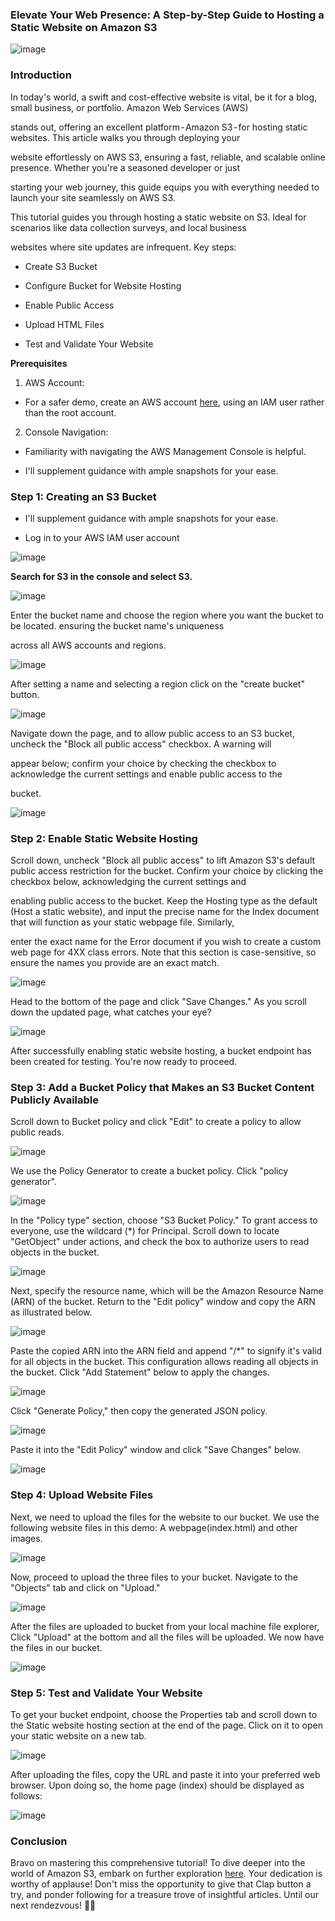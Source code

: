 ### Elevate Your Web Presence: A Step-by-Step Guide to Hosting a Static Website on Amazon S3

![image](https://github.com/Teddydesta/S3-bucket/assets/86881100/5c05186d-fd90-4963-af92-fb448b9c550b)

### Introduction

In today's world, a swift and cost-effective website is vital, be it for a blog, small business, or portfolio. Amazon Web Services (AWS) 

stands out, offering an excellent platform - Amazon S3 - for hosting static websites. This article walks you through deploying your 

website effortlessly on AWS S3, ensuring a fast, reliable, and scalable online presence. Whether you're a seasoned developer or just 

starting your web journey, this guide equips you with everything needed to launch your site seamlessly on AWS S3.

This tutorial guides you through hosting a static website on S3. Ideal for scenarios like data collection surveys, and local business 

websites where site updates are infrequent. Key steps:

- Create S3 Bucket
  
- Configure Bucket for Website Hosting
  
- Enable Public Access
  
- Upload HTML Files
  
- Test and Validate Your Website

**Prerequisites**

1. AWS Account:

- For a safer demo, create an AWS account [here](https://aws.amazon.com/), using an IAM user rather than the root account.

2.  Console Navigation:

-  Familiarity with navigating the AWS Management Console is helpful.

-  I'll supplement guidance with ample snapshots for your ease.

### Step 1: Creating an S3 Bucket

- I'll supplement guidance with ample snapshots for your ease.

- Log in to your AWS IAM user account

![image](https://github.com/Teddydesta/S3-bucket/assets/86881100/329d22ca-801b-41d1-a1a4-bd8131a88d67)

**Search for S3 in the console and select S3.**

![image](https://github.com/Teddydesta/S3-bucket/assets/86881100/2795a86a-3ba0-46cd-bb70-120f8c1fee34)

Enter the bucket name and choose the region where you want the bucket to be located. ensuring the bucket name's uniqueness 

across all AWS accounts and regions.

![image](https://github.com/Teddydesta/S3-bucket/assets/86881100/174a3632-f6c6-4209-b622-9ff43edd3b83)

After setting a name and selecting a region click on the "create bucket" button.

![image](https://github.com/Teddydesta/S3-bucket/assets/86881100/5750628a-55e8-4b8b-98ff-0f0a233989d2)

Navigate down the page, and to allow public access to an S3 bucket, uncheck the "Block all public access" checkbox. A warning will 

appear below; confirm your choice by checking the checkbox to acknowledge the current settings and enable public access to the 

bucket.

![image](https://github.com/Teddydesta/S3-bucket/assets/86881100/09e1c11c-71d9-401a-a244-c5a219a0e020)

### Step 2: Enable Static Website Hosting
Scroll down, uncheck "Block all public access" to lift Amazon S3's default public access restriction for the bucket. Confirm your choice by clicking the checkbox below, acknowledging the current settings and 

enabling public access to the bucket. Keep the Hosting type as the default (Host a static website), and input the precise name for the Index document that will function as your static webpage file. Similarly, 

enter the exact name for the Error document if you wish to create a custom web page for 4XX class errors. Note that this section is case-sensitive, so ensure the names you provide are an exact match.

![image](https://github.com/Teddydesta/S3-bucket/assets/86881100/dc972754-af12-4ee0-98ad-6454155812c4)

Head to the bottom of the page and click "Save Changes." As you scroll down the updated page, what catches your eye?

![image](https://github.com/Teddydesta/S3-bucket/assets/86881100/6a8571ce-783c-4753-8621-10151dd2bf82)

After successfully enabling static website hosting, a bucket endpoint has been created for testing. You're now ready to proceed.

### Step 3: Add a Bucket Policy that Makes an S3 Bucket Content Publicly Available

Scroll down to Bucket policy and click "Edit" to create a policy to allow public reads.

![image](https://github.com/Teddydesta/S3-bucket/assets/86881100/65dbe7b3-f2cf-40eb-a5aa-d7c6f78799cd)

We use the Policy Generator to create a bucket policy. Click "policy generator".

![image](https://github.com/Teddydesta/S3-bucket/assets/86881100/54a741a5-29b3-4b95-8994-37b6d02851f6)

In the "Policy type" section, choose "S3 Bucket Policy." To grant access to everyone, use the wildcard (*) for Principal. Scroll down to locate "GetObject" under actions, and check the box to authorize users to read objects in the bucket.

![image](https://github.com/Teddydesta/S3-bucket/assets/86881100/c04f46ab-ccc2-4706-97a6-39272ae6a8a4)

Next, specify the resource name, which will be the Amazon Resource Name (ARN) of the bucket. Return to the "Edit policy" window and copy the ARN as illustrated below.

![image](https://github.com/Teddydesta/S3-bucket/assets/86881100/3388d15b-8aec-4e64-a0a7-ffc3eb1cd9d6)

Paste the copied ARN into the ARN field and append "/*" to signify it's valid for all objects in the bucket. This configuration allows reading all objects in the bucket. Click "Add Statement" below to apply the changes.

![image](https://github.com/Teddydesta/S3-bucket/assets/86881100/578c44a1-19ac-4f07-a181-5bcb0cbf6dac)

Click "Generate Policy," then copy the generated JSON policy.

![image](https://github.com/Teddydesta/S3-bucket/assets/86881100/2412fa7a-ff6c-49ee-89be-d3c229ef5d31)

Paste it into the "Edit Policy" window and click "Save Changes" below.

![image](https://github.com/Teddydesta/S3-bucket/assets/86881100/0e382407-19af-4bf5-bb6e-737ac9b1d0ca)

### Step 4: Upload Website Files

Next, we need to upload the files for the website to our bucket. We use the following website files in this demo: A webpage(index.html) and other images.

![image](https://github.com/Teddydesta/S3-bucket/assets/86881100/fba7ffc9-d1ae-463c-bba9-a3f3ffcb9ec6)

Now, proceed to upload the three files to your bucket. Navigate to the "Objects" tab and click on "Upload."

![image](https://github.com/Teddydesta/S3-bucket/assets/86881100/c2b4ea69-735e-4881-8255-7b1880f6411f)

After the files are uploaded to bucket from your local machine file explorer, Click "Upload" at the bottom and all the files will be uploaded. We now have the files in our bucket.

![image](https://github.com/Teddydesta/S3-bucket/assets/86881100/8d7282e4-7172-4e7f-b55f-390b9599805a)

### Step 5: Test and Validate Your Website

To get your bucket endpoint, choose the Properties tab and scroll down to the Static website hosting section at the end of the page. Click on it to open your static website on a new tab.

![image](https://github.com/Teddydesta/S3-bucket/assets/86881100/5a3c2d7a-e737-4771-80e5-46749eec554c)

After uploading the files, copy the URL and paste it into your preferred web browser. Upon doing so, the home page (index) should be displayed as follows:

![image](https://github.com/Teddydesta/S3-bucket/assets/86881100/cfd22de1-d9e3-49e2-88e8-77c36ffce35a)

### Conclusion
Bravo on mastering this comprehensive tutorial! To dive deeper into the world of Amazon S3, embark on further exploration [here](https://www.google.com/search?client=firefox-b-d&q=amazon+s3). Your dedication is worthy of applause! Don't miss the opportunity to give that Clap button a try, and ponder following for a treasure trove of insightful articles. Until our next rendezvous! 🚀👏











